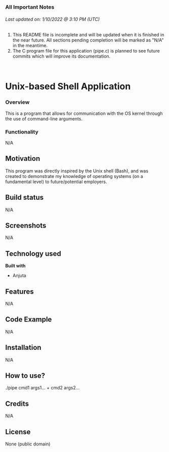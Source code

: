 ### All Important Notes
###### Last updated on: 1/10/2022 @ 3:10 PM (UTC)
1. This README file is incomplete and will be updated when it is finished in the near future. All sections pending completion will be marked as "N/A" in the meantime.
2. The C program file for this application (pipe.c) is planned to see future commits which will improve its documentation.




<br>

# Unix-based Shell Application
### Overview
This is a program that allows for communication with the OS kernel through the use of command-line arguments.

### Functionality
N/A

## Motivation
This program was directly inspired by the Unix shell (Bash), and was created to demonstrate my knowledge of operating systems (on a fundamental level) to future/potential employers.

## Build status
N/A
 
## Screenshots
N/A

## Technology used
<b>Built with</b>
- Anjuta

## Features
N/A

## Code Example
N/A

## Installation
N/A

## How to use?
./pipe cmd1 args1... + cmd2 args2...


## Credits
N/A

## License
None (public domain)

